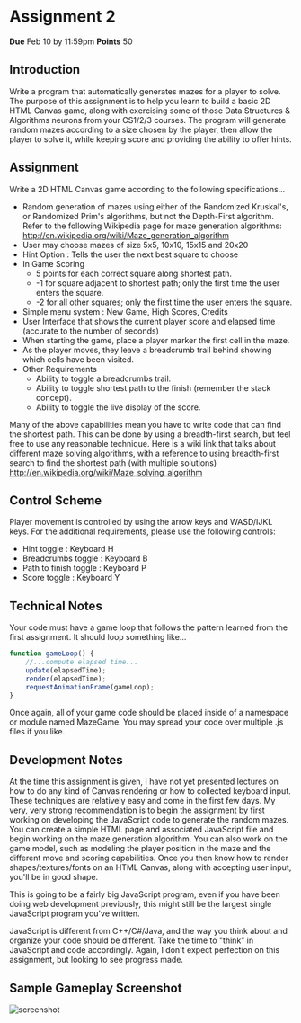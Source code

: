 Assignment 2
============

**Due** Feb 10 by 11:59pm **Points** 50

Introduction
------------

Write a program that automatically generates mazes for a player to solve.  The purpose of this assignment is to help you learn to build a basic 2D HTML Canvas game, along with exercising some of those Data Structures & Algorithms neurons from your CS1/2/3 courses.  The program will generate random mazes according to a size chosen by the player, then allow the player to solve it, while keeping score and providing the ability to offer hints.

Assignment
----------

Write a 2D HTML Canvas game according to the following specifications...

* Random generation of mazes using either of the Randomized Kruskal's, or Randomized Prim's algorithms, but not the Depth-First algorithm. Refer to the following Wikipedia page for maze generation algorithms: http://en.wikipedia.org/wiki/Maze_generation_algorithm
* User may choose mazes of size 5x5, 10x10, 15x15 and 20x20
* Hint Option : Tells the user the next best square to choose
* In Game Scoring
  * 5 points for each correct square along shortest path.
  * -1 for square adjacent to shortest path; only the first time the user enters the square.
  * -2 for all other squares; only the first time the user enters the square.
* Simple menu system : New Game, High Scores, Credits
* User Interface that shows the current player score and elapsed time (accurate to the number of seconds)
* When starting the game, place a player marker the first cell in the maze.
* As the player moves, they leave a breadcrumb trail behind showing which cells have been visited.
* Other Requirements
  * Ability to toggle a breadcrumbs trail.
  * Ability to toggle shortest path to the finish (remember the stack concept).
  * Ability to toggle the live display of the score.
  
Many of the above capabilities mean you have to write code that can find the shortest path. This can be done by using a breadth-first search, but feel free to use any reasonable technique. Here is a wiki link that talks about different maze solving algorithms, with a reference to using breadth-first search to find the shortest path (with multiple solutions) http://en.wikipedia.org/wiki/Maze_solving_algorithm 

Control Scheme
--------------

Player movement is controlled by using the arrow keys and WASD/IJKL keys.  For the additional requirements, please use the following controls:

* Hint toggle : Keyboard H
* Breadcrumbs toggle : Keyboard B
* Path to finish toggle : Keyboard P
* Score toggle : Keyboard Y

Technical Notes
---------------

Your code must have a game loop that follows the pattern learned from the first assignment.  It should loop something like...

```javascript
function gameLoop() {
    //...compute elapsed time...
    update(elapsedTime);
    render(elapsedTime);
    requestAnimationFrame(gameLoop);
}
```

Once again, all of your game code should be placed inside of a namespace or module named MazeGame.  You may spread your code over multiple .js files if you like.

Development Notes
-----------------

At the time this assignment is given, I have not yet presented lectures on how to do any kind of Canvas rendering or how to collected keyboard input.  These techniques are relatively easy and come in the first few days.  My very, very strong recommendation is to begin the assignment by first working on developing the JavaScript code to generate the random mazes.  You can create a simple HTML page and associated JavaScript file and begin working on the maze generation algorithm.  You can also work on the game model, such as modeling the player position in the maze and the different move and scoring capabilities.  Once you then know how to render shapes/textures/fonts on an HTML Canvas, along with accepting user input, you'll be in good shape.

This is going to be a fairly big JavaScript program, even if you have been doing web development previously, this might still be the largest single JavaScript program you've written.

JavaScript is different from C++/C#/Java, and the way you think about and organize your code should be different.  Take the time to "think" in JavaScript and code accordingly.  Again, I don't expect perfection on this assignment, but looking to see progress made.

Sample Gameplay Screenshot
--------------------------

![screenshot](screenshot.png)
